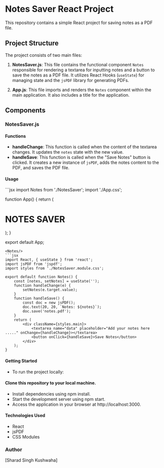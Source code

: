 # Notes Saver React Project

This repository contains a simple React project for saving notes as a PDF file.

## Project Structure

The project consists of two main files:

1. **NotesSaver.js**: This file contains the functional component `Notes` responsible for rendering a textarea for inputting notes and a button to save the notes as a PDF file. It utilizes React Hooks (`useState`) for managing state and the `jsPDF` library for generating PDFs.

2. **App.js**: This file imports and renders the `Notes` component within the main application. It also includes a title for the application.

## Components

### NotesSaver.js

#### Functions
- **handleChange**: This function is called when the content of the textarea changes. It updates the `notes` state with the new value.
- **handleSave**: This function is called when the "Save Notes" button is clicked. It creates a new instance of `jsPDF`, adds the notes content to the PDF, and saves the PDF file.

#### Usage
<App/>
```jsx
import Notes from './NotesSaver';
import './App.css';

function App() {
  return (
    <div className="App">
      <h1> NOTES SAVER </h1>
      <Notes/>
    </div>
  );
}

export default App;
```
<Notes/>
```jsx
import React, { useState } from 'react';
import jsPDF from 'jspdf';
import styles from './NotesSaver.module.css';

export default function Notes() {
    const [notes, setNotes] = useState('');
    function handleChange(e) {
        setNotes(e.target.value);
    }
    function handleSave() {
        const doc = new jsPDF();
        doc.text(20, 20, `Notes: ${notes}`);
        doc.save('notes.pdf');
    }
    return (
        <div className={styles.main}>
            <textarea name="data" placeholder="Add your notes here ....." onChange={handleChange}></textarea>
            <button onClick={handleSave}>Save Notes</button>
        </div>
    );
}
```

#### Getting Started
- To run the project locally:

#### Clone this repository to your local machine.
- Install dependencies using npm install.
- Start the development server using npm start.
- Access the application in your browser at http://localhost:3000.

#### Technologies Used
- React
- jsPDF
- CSS Modules

### Author
[Sharad Singh Kushwaha]
